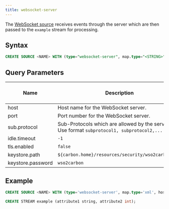 ```yaml
---
title: websocket-server
---
```


The [WebSocket source](websocket.md) receives events through the server which are then passed to the `example` stream for processing.

## Syntax

```sql
CREATE SOURCE <NAME> WITH (type="websocket-server", map.type="<STRING>", host="<STRING>", port="<STRING>", sub.protocol="<STRING>", idle.timeout="<INT>", tls.enabled="<BOOL>", keystore.path="<STRING>", keystore.password="<STRING>"))
```

## Query Parameters

| Name | Description      | Default Value | Possible Data Types | Optional | Dynamic |
|------|------------------|---------------|---------------------|----------|---------|
| host | Host name for the WebSocket server. | - | STRING | No | No |
| port | Port number for the WebSocket server. | - | STRING | No | No |
| sub.protocol | Sub-Protocols which are allowed by the service. Use format `subprotocol1, subprotocol2,...` | `null` | STRING | Yes | No |
| idle.timeout | `-1` | INT | Yes | No |
| tls.enabled | `false` | BOOL | Yes | No |
| keystore.path | `${carbon.home}/resources/security/wso2carbon.jks` | STRING | Yes | No |
| keystore.password | `wso2carbon` | STRING | Yes | No |

## Example

```sql
CREATE SOURCE <NAME> WITH (type='websocket-server', map.type='xml', host='localhost', port='8025')

CREATE STREAM example (attribute1 string, attribute2 int);
```
